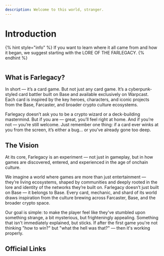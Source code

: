 ```yaml
---
description: Welcome to this world, stranger.
---
```


# Introduction

{% hint style="info" %}
If you want to learn where it all came from and how it began, we suggest starting with the LORE OF THE FARLEGACY.
{% endhint %}

<figure><img src=".gitbook/assets/image_2025-04-17_17-46-23.png" alt=""><figcaption></figcaption></figure>

## What is Farlegacy?

In short — it’s a card game. But not just any card game. It’s a cyberpunk-styled card battler built on Base and available exclusively on Warpcast. Each card is inspired by the key heroes, characters, and iconic projects from the Base, Farcaster, and broader crypto culture ecosystems.

Farlegacy doesn’t ask you to be a crypto wizard or a deck-building mastermind. But if you are — great, you’ll feel right at home. And if you’re not — you’re still welcome. Just remember one thing: if a card ever winks at you from the screen, it’s either a bug… or you’ve already gone too deep.

## The Vision

At its core, Farlegacy is an experiment — not just in gameplay, but in how games are discovered, entered, and experienced in the age of onchain culture.

We imagine a world where games are more than just entertainment — they’re living ecosystems, shaped by communities and deeply rooted in the lore and identity of the networks they’re built on. Farlegacy doesn’t just built on Base — it belongs to Base. Every card, mechanic, and shard of its world draws inspiration from the culture brewing across Farcaster, Base, and the broader crypto space.

Our goal is simple: to make the player feel like they've stumbled upon something strange, a bit mysterious, but frighteningly appealing. Something that isn't immediately explained, but sticks. If after the first game you're not thinking "how to win?" but "what the hell was that?" — then it's working properly.

## Official Links

